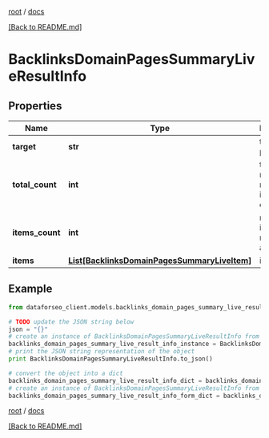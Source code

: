 [root](./../ "root") / [docs](./ "docs")

[[Back to README.md]](./../README.md "[Back to README.md]")

# BacklinksDomainPagesSummaryLiveResultInfo

## Properties

Name | Type | Description | Notes
------------ | ------------- | ------------- | -------------
**target** | **str** | target in the post array | [optional]
**total_count** | **int** | total number of relevant items in the database | [optional]
**items_count** | **int** | number of items in the results array | [optional]
**items** | [**List[BacklinksDomainPagesSummaryLiveItem]**](BacklinksDomainPagesSummaryLiveItem.md) | items array | [optional]

## Example

```python
from dataforseo_client.models.backlinks_domain_pages_summary_live_result_info import BacklinksDomainPagesSummaryLiveResultInfo

# TODO update the JSON string below
json = "{}"
# create an instance of BacklinksDomainPagesSummaryLiveResultInfo from a JSON string
backlinks_domain_pages_summary_live_result_info_instance = BacklinksDomainPagesSummaryLiveResultInfo.from_json(json)
# print the JSON string representation of the object
print BacklinksDomainPagesSummaryLiveResultInfo.to_json()

# convert the object into a dict
backlinks_domain_pages_summary_live_result_info_dict = backlinks_domain_pages_summary_live_result_info_instance.to_dict()
# create an instance of BacklinksDomainPagesSummaryLiveResultInfo from a dict
backlinks_domain_pages_summary_live_result_info_form_dict = backlinks_domain_pages_summary_live_result_info.from_dict(backlinks_domain_pages_summary_live_result_info_dict)
```

  

[root](./../ "root") / [docs](./ "docs")

[[Back to README.md]](./../README.md "[Back to README.md]")